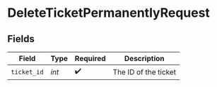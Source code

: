 # DeleteTicketPermanentlyRequest


## Fields

| Field                | Type                 | Required             | Description          |
| -------------------- | -------------------- | -------------------- | -------------------- |
| `ticket_id`          | *int*                | :heavy_check_mark:   | The ID of the ticket |